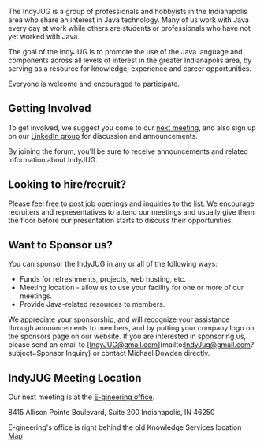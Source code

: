 The IndyJUG is a group of professionals and hobbyists in the Indianapolis area who share an interest in Java technology. Many of us work with Java every day at work while others are students or professionals who have not yet worked with Java.

The goal of the IndyJUG is to promote the use of the Java language and components across all levels of interest in the greater Indianapolis area, by serving as a resource for knowledge, experience and career opportunities.

Everyone is welcome and encouraged to participate.

## Getting Involved

To get involved, we suggest you come to our [next meeting](http://www.meetup.com/Indianapolis-Java-User-Group/), and also sign up on our [LinkedIn group](http://www.linkedin.com/groups?gid=3662644) for discussion and announcements.

By joining the forum, you'll be sure to receive announcements and related information about IndyJUG.

## Looking to hire/recruit?
Please feel free to post job openings and inquiries to the [list](/forum.shtml). We encourage recruiters and representatives to attend our meetings and usually give them the floor before our presentation starts to discuss their opportunities.

## Want to Sponsor us?

You can sponsor the IndyJUG in any or all of the following ways:

* Funds for refreshments, projects, web hosting, etc.
* Meeting location - allow us to use your facility for one or more of our meetings.
* Provide Java-related resources to members.

We appreciate your sponsorship, and will recognize your assistance through announcements to members, and by putting your company logo on the sponsors page on our website.
If you are interested in sponsoring us, please send an email to [IndyJUG@gmail.com](mailto:IndyJug@gmail.com?subject=Sponsor Inquiry) or contact Michael Dowden directly.

## IndyJUG Meeting Location
Our next meeting is at the [E-gineering office](http://www.e-gineering.com/contact.html).

8415 Allison Pointe Boulevard, Suite 200
Indianapolis, IN 46250

E-gineering's office is right behind the old Knowledge Services location [Map](http://maps.google.com/maps?f=q&source=s_q&hl=en&geocode=&q=8415+Allison+Pointe+Blvd,+Indianapolis,+IN+46250&sll=39.909042,-86.08061&sspn=0.011587,0.020106&ie=UTF8&hq=&hnear=8415+Allison+Pointe+Blvd,+Indianapolis,+Marion,+Indiana+46250&t=h&z=16)
